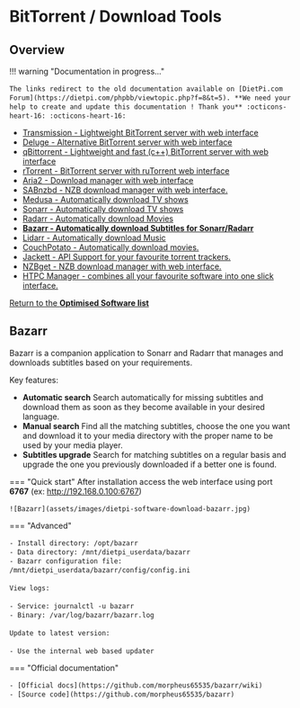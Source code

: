 # BitTorrent / Download Tools

## Overview

!!! warning "Documentation in progress..." 

    The links redirect to the old documentation available on [DietPi.com Forum](https://dietpi.com/phpbb/viewtopic.php?f=8&t=5). **We need your help to create and update this documentation ! Thank you** :octicons-heart-16: :octicons-heart-16:

- [Transmission - Lightweight BitTorrent server with web interface](https://dietpi.com/phpbb/viewtopic.php?f=8&t=5#p46)
- [Deluge - Alternative BitTorrent server with web interface](https://dietpi.com/phpbb/viewtopic.php?f=8&t=5&start=10#p61)
- [qBittorrent - Lightweight and fast (c++) BitTorrent server with web interface](https://dietpi.com/phpbb/viewtopic.php?f=8&t=5&start=70#p2272)
- [rTorrent - BitTorrent server with ruTorrent web interface](https://dietpi.com/phpbb/viewtopic.php?p=2603#p2603)
- [Aria2 - Download manager with web interface](https://dietpi.com/phpbb/viewtopic.php?f=8&t=5&start=90#p6177)
- [SABnzbd - NZB download manager with web interface.](https://dietpi.com/phpbb/viewtopic.php?f=8&t=5&start=100#p6747)
- [Medusa - Automatically download TV shows](https://dietpi.com/phpbb/viewtopic.php?f=8&t=5&start=80#p3327)
- [Sonarr - Automatically download TV shows](https://dietpi.com/phpbb/viewtopic.php?f=8&t=5&start=100#p7455)
- [Radarr - Automatically download Movies](https://dietpi.com/phpbb/viewtopic.php?p=7457#p7457)
- **[Bazarr - Automatically download Subtitles for Sonarr/Radarr](#bazarr)**
- [Lidarr - Automatically download Music](https://dietpi.com/phpbb/viewtopic.php?f=8&t=5&start=130#p13580)
- [CouchPotato - Automatically download movies.](https://dietpi.com/phpbb/viewtopic.php?p=7212#p7212)
- [Jackett - API Support for your favourite torrent trackers.](https://dietpi.com/phpbb/viewtopic.php?p=7503#p7503)
- [NZBget - NZB download manager with web interface.](https://dietpi.com/phpbb/viewtopic.php?p=7575#p7575)
- [HTPC Manager - combines all your favourite software into one slick interface.](https://dietpi.com/phpbb/viewtopic.php?f=8&t=5&start=110#p8043)

[Return to the **Optimised Software list**](../user-optimised-software)

## Bazarr

Bazarr is a companion application to Sonarr and Radarr that manages and downloads subtitles based on your requirements.

Key features:

- **Automatic search**
    Search automatically for missing subtitles and download them as soon as they become available in your desired language.
- **Manual search**
    Find all the matching subtitles, choose the one you want and download it to your media directory with the proper name to be used by your media player.
- **Subtitles upgrade**
    Search for matching subtitles on a regular basis and upgrade the one you previously downloaded if a better one is found.

=== "Quick start"
    After installation access the web interface using port **6767** (ex: http://192.168.0.100:6767) 

    ![Bazarr](assets/images/dietpi-software-download-bazarr.jpg)


=== "Advanced"
    
    - Install directory: /opt/bazarr
    - Data directory: /mnt/dietpi_userdata/bazarr
    - Bazarr configuration file: /mnt/dietpi_userdata/bazarr/config/config.ini

    View logs:

    - Service: journalctl -u bazarr
    - Binary: /var/log/bazarr/bazarr.log
    
    Update to latest version: 
    
    - Use the internal web based updater

=== "Official documentation"

    - [Official docs](https://github.com/morpheus65535/bazarr/wiki)
    - [Source code](https://github.com/morpheus65535/bazarr)

